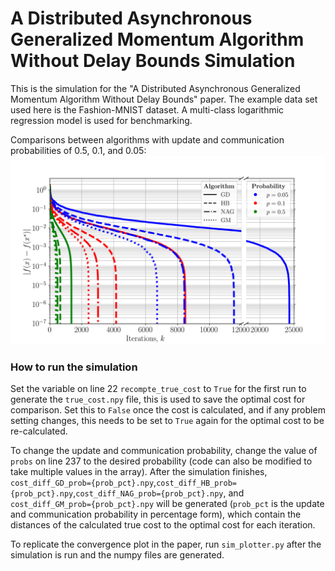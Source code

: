 A Distributed Asynchronous Generalized Momentum Algorithm Without Delay Bounds Simulation 
============

This is the simulation for the "A Distributed Asynchronous Generalized Momentum Algorithm Without Delay Bounds" paper. The example data set used here is the Fashion-MNIST dataset. A multi-class logarithmic regression model is used for benchmarking.

Comparisons between algorithms with update and communication probabilities of 0.5, 0.1, and 0.05:
![Description](Alg_comparison_convergence.png)

### How to run the simulation 
Set the variable on line 22 `recompte_true_cost` to `True` for the first run to generate the `true_cost.npy` file, this is used to save the optimal cost for comparison. Set this to `False` once the cost is calculated, and if any problem setting changes, this needs to be set to `True` again for the optimal cost to be re-calculated.

To change the update and communication probability, change the value of `probs` on line 237 to the desired probability (code can also be modified to take multiple values in the array). After the simulation finishes, `cost_diff_GD_prob={prob_pct}.npy`,`cost_diff_HB_prob={prob_pct}.npy`,`cost_diff_NAG_prob={prob_pct}.npy`, and `cost_diff_GM_prob={prob_pct}.npy` will be generated (`prob_pct` is the  update and communication probability in percentage form), which contain the distances of the calculated true cost to the optimal cost for each iteration. 

To replicate the convergence plot in the paper, run `sim_plotter.py` after the simulation is run and the numpy files are generated. 

